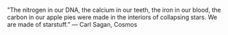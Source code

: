 ---
---

"The nitrogen in our DNA, the calcium in our teeth, the iron in our blood, the carbon in our apple pies were made in the interiors of collapsing stars. We are made of starstuff.”
― Carl Sagan, Cosmos